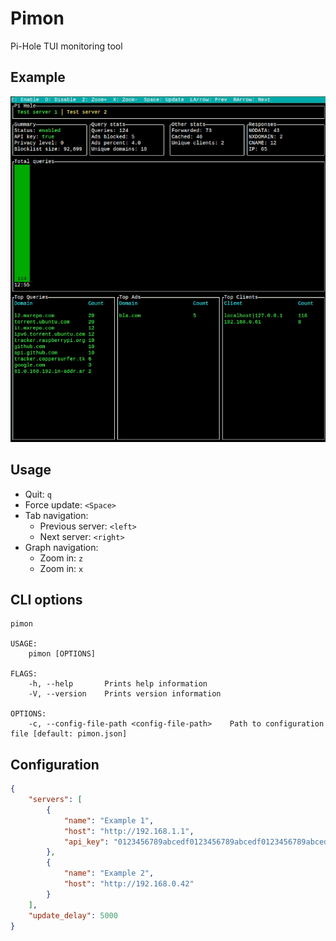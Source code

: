 # Pimon
Pi-Hole TUI monitoring tool

## Example
![Example gif](./example.gif)

## Usage
- Quit: `q`
- Force update: `<Space>`
- Tab navigation:
  - Previous server: `<left>`
  - Next server: `<right>`
- Graph navigation:
  - Zoom in: `z`
  - Zoom in: `x`

## CLI options
```
pimon

USAGE:
    pimon [OPTIONS]

FLAGS:
    -h, --help       Prints help information
    -V, --version    Prints version information

OPTIONS:
    -c, --config-file-path <config-file-path>    Path to configuration file [default: pimon.json]
```

## Configuration
```json
{
    "servers": [
        {
            "name": "Example 1",
            "host": "http://192.168.1.1",
            "api_key": "0123456789abcedf0123456789abcedf0123456789abcedf0123456789abcedf"
        },
        {
            "name": "Example 2",
            "host": "http://192.168.0.42"
        }
    ],
    "update_delay": 5000
}
```